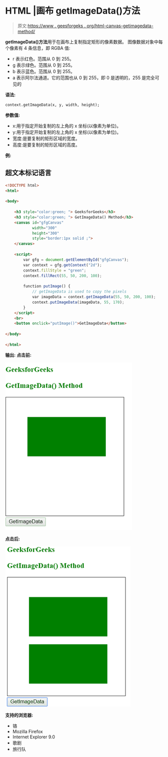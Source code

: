 # HTML |画布 getImageData()方法

> 原文:[https://www . geesforgeks . org/html-canvas-getimagedata-method/](https://www.geeksforgeeks.org/html-canvas-getimagedata-method/)

**getImageData()方法**用于在画布上复制指定矩形的像素数据。
图像数据对象中每个像素有 4 条信息，即 RGBA 值:

*   r 表示红色。范围从 0 到 255。
*   g 表示绿色。范围从 0 到 255。
*   b 表示蓝色。范围从 0 到 255。
*   a 表示阿尔法通道。它的范围也从 0 到 255，即 0 是透明的，255 是完全可见的

**语法:**

```html
context.getImageData(x, y, width, height);
```

**参数值:**

*   x:用于指定开始复制的左上角的 x 坐标(以像素为单位)。
*   y:用于指定开始复制的左上角的 x 坐标(以像素为单位)。
*   宽度:是要复制的矩形区域的宽度。
*   高度:是要复制的矩形区域的高度。

**例:**

## 超文本标记语言

```html
<!DOCTYPE html>
<html>

<body>

    <h3 style="color:green; "> GeeksforGeeks</h3>
    <h3 style="color:green; "> GetImageData() Method</h3>
    <canvas id="gfgCanvas"
            width="300"
            height="300"
            style="border:1px solid ;">
    </canvas>

    <script>
        var gfg = document.getElementById("gfgCanvas");
        var context = gfg.getContext("2d");
        context.fillStyle = "green";
        context.fillRect(55, 50, 200, 100);

        function putImage() {
            // getImageData is used to copy the pixels
            var imageData = context.getImageData(55, 50, 200, 100);
            context.putImageData(imageData, 55, 170);
        }
    </script>
    <br>
    <button onclick="putImage()">GetImageData</button>

</body>

</html>
```

**输出:**
**点击前:**

![](img/65c8c79c741b4133a15448b46c9af153.png)

**点击后:**

![](img/358b9b91280104afd2870d561100380b.png)

**支持的浏览器:**

*   铬
*   Mozilla Firefox
*   Internet Explorer 9.0
*   歌剧
*   旅行队